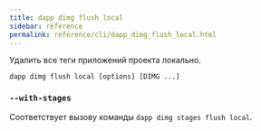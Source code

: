 ```yaml
---
title: dapp dimg flush local
sidebar: reference
permalink: reference/cli/dapp_dimg_flush_local.html
---
```


Удалить все теги приложений проекта локально.

```
dapp dimg flush local [options] [DIMG ...]
```

### `--with-stages`
Соответствует вызову команды `dapp dimg stages flush local`.
